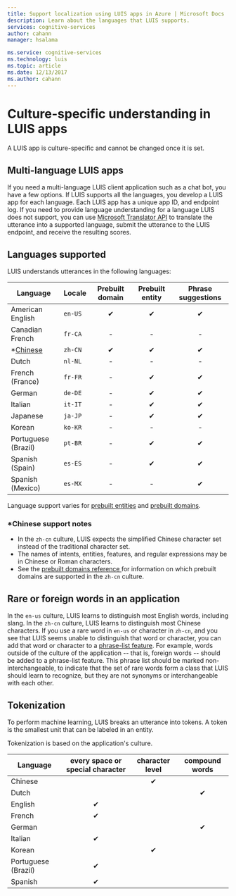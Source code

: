 ```yaml
---
title: Support localization using LUIS apps in Azure | Microsoft Docs 
description: Learn about the languages that LUIS supports.
services: cognitive-services
author: cahann
manager: hsalama

ms.service: cognitive-services
ms.technology: luis
ms.topic: article
ms.date: 12/13/2017
ms.author: cahann
---
```


# Culture-specific understanding in LUIS apps

A LUIS app is culture-specific and cannot be changed once it is set. 

## Multi-language LUIS apps
If you need a multi-language LUIS client application such as a chat bot, you have a few options. If LUIS supports all the languages, you develop a LUIS app for each language. Each LUIS app has a unique app ID, and endpoint log. If you need to provide language understanding for a language LUIS does not support, you can use [Microsoft Translator API](../Translator/translator-info-overview.md) to translate the utterance into a supported language, submit the utterance to the LUIS endpoint, and receive the resulting scores.

## Languages supported
LUIS understands utterances in the following languages:


| Language |Locale  |  Prebuilt domain | Prebuilt entity | Phrase suggestions |
| --|  ------- |  :------: |  :------: |   :------:  |
| American English |`en-US` | ✔ | ✔  |✔|
| Canadian French |`fr-CA` |-|   -   |-|
| *[Chinese](#chinese-support-notes) |`zh-CN` | ✔ | ✔ |✔|
| Dutch |`nl-NL` |-|  -   |-|
| French (France) |`fr-FR` |-| ✔ |✔ |
| German |`de-DE` |-| ✔ |✔ |
| Italian |`it-IT` |-| ✔ |✔|
| Japanese |`ja-JP` |-| ✔ |✔|
| Korean |`ko-KR` |-|   -   |-|
| Portuguese (Brazil) |`pt-BR` |-| ✔ |✔ |
| Spanish (Spain) |`es-ES` |-| ✔ |✔|
| Spanish (Mexico)|`es-MX` |-|  -   |✔|


Language support varies for [prebuilt entities](luis-reference-prebuilt-entities.md) and [prebuilt domains](luis-reference-prebuilt-domains.md). 

### *Chinese support notes

 - In the `zh-cn` culture, LUIS expects the simplified Chinese character set instead of the traditional character set.
 - The names of intents, entities, features, and regular expressions may be in Chinese or Roman characters.
 - See the [prebuilt domains reference ](luis-reference-prebuilt-domains.md) for information on which prebuilt domains are supported in the `zh-cn` culture.
<!--- When writing regular expressions in Chinese, do not insert whitespace between Chinese characters.-->

## Rare or foreign words in an application
In the `en-us` culture, LUIS learns to distinguish most English words, including slang. In the `zh-cn` culture, LUIS learns to distinguish most Chinese characters. If you use a rare word in `en-us` or character in `zh-cn`, and you see that LUIS seems unable to distinguish that word or character, you can add that word or character to a [phrase-list feature](Add-Features.md). For example, words outside of the culture of the application -- that is, foreign words -- should be added to a phrase-list feature. This phrase list should be marked non-interchangeable, to indicate that the set of rare words form a class that LUIS should learn to recognize, but they are not synonyms or interchangeable with each other.

## Tokenization
To perform machine learning, LUIS breaks an utterance into tokens. A token is the smallest unit that can be labeled in an entity.

Tokenization is based on the application's culture.

|Language|  every space or special character | character level|compound words
|--|:--:|:--:|:--:|
|Chinese||✔||
|Dutch|||✔|
|English|✔ |||
|French|✔|||
|German|||✔|
|Italian|✔|||
|Korean||✔|||
|Portuguese (Brazil)|✔|||
|Spanish|✔|||